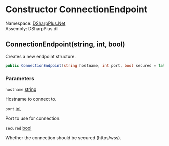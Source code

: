 # Constructor ConnectionEndpoint

Namespace: [DSharpPlus.Net](DSharpPlus.Net.md)  
Assembly: DSharpPlus.dll

## <a id="DSharpPlus_Net_ConnectionEndpoint__ctor_System_String_System_Int32_System_Boolean_"></a>ConnectionEndpoint\(string, int, bool\)

Creates a new endpoint structure.

```csharp
public ConnectionEndpoint(string hostname, int port, bool secured = false)
```

### Parameters

`hostname` [string](https://learn.microsoft.com/dotnet/api/system.string)

Hostname to connect to.

`port` [int](https://learn.microsoft.com/dotnet/api/system.int32)

Port to use for connection.

`secured` [bool](https://learn.microsoft.com/dotnet/api/system.boolean)

Whether the connection should be secured (https/wss).

